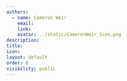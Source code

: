```yaml
---
authors:
  - name: Cameron Weir
    email: 
    link: 
    avatar: ../static/CameronWeir_Icon.png
description: 
title: 
icon: 
layout: default
order: 0
visibility: public
---
```

# 